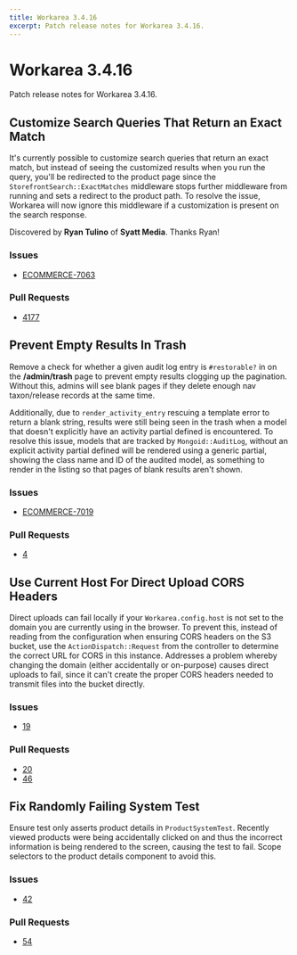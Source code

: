 ```yaml
---
title: Workarea 3.4.16
excerpt: Patch release notes for Workarea 3.4.16.
---
```


# Workarea 3.4.16

Patch release notes for Workarea 3.4.16.

## Customize Search Queries That Return an Exact Match

It's currently possible to customize search queries that return an exact
match, but instead of seeing the customized results when you run the
query, you'll be redirected to the product page since the
`StorefrontSearch::ExactMatches` middleware stops further middleware
from running and sets a redirect to the product path. To resolve the issue,
Workarea will now ignore this middleware if a customization is present
on the search response.

Discovered by **Ryan Tulino** of **Syatt Media**. Thanks Ryan!

### Issues

- [ECOMMERCE-7063](https://jira.tools.weblinc.com/browse/ECOMMERCE-7063)

### Pull Requests

- [4177](https://stash.tools.weblinc.com/projects/WL/repos/workarea/pull-requests/4177/overview)

## Prevent Empty Results In Trash

Remove a check for whether a given audit log entry is `#restorable?` in
on the **/admin/trash** page to prevent empty results clogging up the
pagination. Without this, admins will see blank pages if they delete
enough nav taxon/release records at the same time.

Additionally, due to `render_activity_entry` rescuing a template error
to return a blank string, results were still being seen in the trash when
a model that doesn't explicitly have an activity partial defined is encountered.
To resolve this issue, models that are tracked by `Mongoid::AuditLog`,
without an explicit activity partial defined will be rendered using a
generic partial, showing the class name and ID of the audited model, as
something to render in the listing so that pages of blank results aren't
shown.

### Issues

- [ECOMMERCE-7019](https://jira.tools.weblinc.com/browse/ECOMMERCE-7019)

### Pull Requests

- [4](https://github.com/workarea-commerce/workarea/pull/4)

## Use Current Host For Direct Upload CORS Headers

Direct uploads can fail locally if your `Workarea.config.host` is not
set to the domain you are currently using in the browser. To prevent
this, instead of reading from the configuration when ensuring CORS
headers on the S3 bucket, use the `ActionDispatch::Request` from the
controller to determine the correct URL for CORS in this instance.
Addresses a problem whereby changing the domain (either accidentally or
on-purpose) causes direct uploads to fail, since it can't create the
proper CORS headers needed to transmit files into the bucket directly.

### Issues

- [19](https://github.com/workarea-commerce/workarea/issues/19)

### Pull Requests

- [20](https://github.com/workarea-commerce/workarea/pull/20)
- [46](https://github.com/workarea-commerce/workarea/pull/46)

## Fix Randomly Failing System Test

Ensure test only asserts product details in `ProductSystemTest`.
Recently viewed products were being accidentally clicked on and thus the
incorrect information is being rendered to the screen, causing the test
to fail. Scope selectors to the product details component to avoid this.

### Issues

- [42](https://github.com/workarea-commerce/workarea/issues/42)

### Pull Requests

- [54](https://github.com/workarea-commerce/workarea/pull/54)

